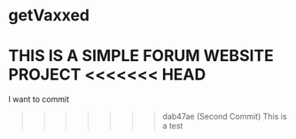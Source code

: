 # getVaxxed
THIS IS A SIMPLE FORUM WEBSITE PROJECT
<<<<<<< HEAD
=======
I want to commit
>>>>>>> dab47ae (Second Commit)
This is a test